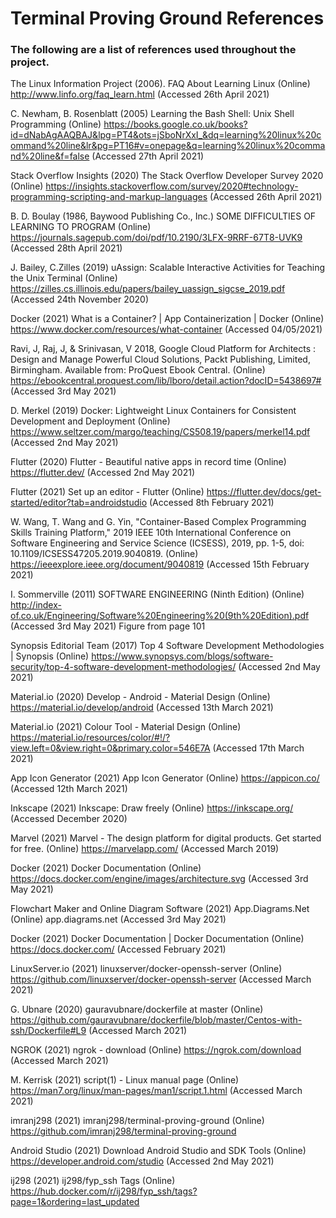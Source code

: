 # Terminal Proving Ground References

### The following are a list of references used throughout the project.

The Linux Information Project (2006). FAQ About Learning Linux (Online) http://www.linfo.org/faq_learn.html (Accessed 26th April 2021)

C. Newham, B. Rosenblatt (2005) Learning the Bash Shell: Unix Shell Programming (Online) https://books.google.co.uk/books?id=dNabAgAAQBAJ&lpg=PT4&ots=jSboNrXxI_&dq=learning%20linux%20command%20line&lr&pg=PT16#v=onepage&q=learning%20linux%20command%20line&f=false (Accessed 27th April 2021)

Stack Overflow Insights (2020) The Stack Overflow Developer Survey 2020 (Online) https://insights.stackoverflow.com/survey/2020#technology-programming-scripting-and-markup-languages (Accessed 26th April 2021)

B. D. Boulay (1986, Baywood Publishing Co., Inc.) SOME DIFFICULTIES OF LEARNING TO PROGRAM  (Online) https://journals.sagepub.com/doi/pdf/10.2190/3LFX-9RRF-67T8-UVK9 (Accessed 28th April 2021)

J. Bailey, C.Zilles (2019) uAssign: Scalable Interactive Activities for Teaching the Unix Terminal (Online) https://zilles.cs.illinois.edu/papers/bailey_uassign_sigcse_2019.pdf (Accessed 24th November 2020)

Docker (2021) What is a Container? | App Containerization | Docker (Online) https://www.docker.com/resources/what-container (Accessed 04/05/2021)

Ravi, J, Raj, J, & Srinivasan, V 2018, Google Cloud Platform for Architects : Design and Manage Powerful Cloud Solutions, Packt Publishing, Limited, Birmingham. Available from: ProQuest Ebook Central. (Online) https://ebookcentral.proquest.com/lib/lboro/detail.action?docID=5438697# (Accessed 3rd May 2021)

D. Merkel (2019) Docker: Lightweight Linux Containers for Consistent Development and Deployment (Online) https://www.seltzer.com/margo/teaching/CS508.19/papers/merkel14.pdf (Accessed 2nd May 2021)

Flutter (2020) Flutter - Beautiful native apps in record time (Online) https://flutter.dev/ (Accessed 2nd May 2021)

Flutter (2021) Set up an editor - Flutter (Online) https://flutter.dev/docs/get-started/editor?tab=androidstudio (Accessed 8th February 2021)

W. Wang, T. Wang and G. Yin, "Container-Based Complex Programming Skills Training Platform," 2019 IEEE 10th International Conference on Software Engineering and Service Science (ICSESS), 2019, pp. 1-5, doi: 10.1109/ICSESS47205.2019.9040819. (Online) https://ieeexplore.ieee.org/document/9040819 (Accessed 15th February 2021)

I. Sommerville (2011) SOFTWARE ENGINEERING (Ninth Edition) (Online) http://index-of.co.uk/Engineering/Software%20Engineering%20(9th%20Edition).pdf (Accessed 3rd May 2021) Figure from page 101

Synopsis Editorial Team (2017) Top 4 Software Development Methodologies | Synopsis (Online) https://www.synopsys.com/blogs/software-security/top-4-software-development-methodologies/ (Accessed 2nd May 2021)

Material.io (2020) Develop - Android - Material Design (Online) https://material.io/develop/android (Accessed 13th March 2021)

Material.io (2021) Colour Tool - Material Design (Online) https://material.io/resources/color/#!/?view.left=0&view.right=0&primary.color=546E7A (Accessed 17th March 2021)

App Icon Generator (2021) App Icon Generator (Online) https://appicon.co/ (Accessed 12th March 2021)

Inkscape (2021) Inkscape: Draw freely (Online) https://inkscape.org/ (Accessed December 2020) 

Marvel (2021) Marvel - The design platform for digital products. Get started for free. (Online) https://marvelapp.com/ (Accessed March 2019)

Docker (2021) Docker Documentation (Online) https://docs.docker.com/engine/images/architecture.svg (Accessed 3rd May 2021) 

Flowchart Maker and Online Diagram Software (2021) App.Diagrams.Net (Online) app.diagrams.net (Accessed 3rd May 2021)

Docker (2021) Docker Documentation | Docker Documentation (Online) https://docs.docker.com/ (Accessed February 2021) 

LinuxServer.io (2021) linuxserver/docker-openssh-server (Online) https://github.com/linuxserver/docker-openssh-server (Accessed March 2021)

G. Ubnare (2020) gauravubnare/dockerfile at master (Online) https://github.com/gauravubnare/dockerfile/blob/master/Centos-with-ssh/Dockerfile#L9 (Accessed March 2021)

NGROK (2021) ngrok - download (Online) https://ngrok.com/download (Accessed March 2021)

M. Kerrisk (2021) script(1) - Linux manual page (Online) https://man7.org/linux/man-pages/man1/script.1.html (Accessed March 2021)

imranj298 (2021) imranj298/terminal-proving-ground (Online) https://github.com/imranj298/terminal-proving-ground 

Android Studio (2021) Download Android Studio and SDK Tools (Online) https://developer.android.com/studio (Accessed 2nd May 2021)

ij298 (2021) ij298/fyp_ssh Tags (Online) https://hub.docker.com/r/ij298/fyp_ssh/tags?page=1&ordering=last_updated
